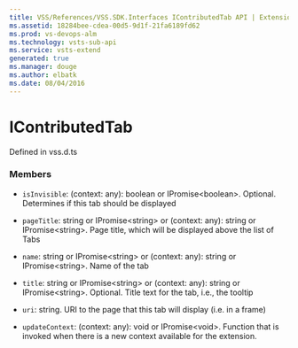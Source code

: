 ```yaml
---
title: VSS/References/VSS.SDK.Interfaces IContributedTab API | Extensions for Visual Studio Team Services
ms.assetid: 18284bee-cdea-00d5-9d1f-21fa6189fd62
ms.prod: vs-devops-alm
ms.technology: vsts-sub-api
ms.service: vsts-extend
generated: true
ms.manager: douge
ms.author: elbatk
ms.date: 08/04/2016
---
```


# IContributedTab

Defined in vss.d.ts



### Members

* `isInvisible`: (context: any): boolean or IPromise&lt;boolean&gt;. Optional. Determines if this tab should be displayed

* `pageTitle`: string or IPromise&lt;string&gt; or (context: any): string or IPromise&lt;string&gt;. Page title, which will be displayed above the list of Tabs

* `name`: string or IPromise&lt;string&gt; or (context: any): string or IPromise&lt;string&gt;. Name of the tab

* `title`: string or IPromise&lt;string&gt; or (context: any): string or IPromise&lt;string&gt;. Optional. Title text for the tab, i.e., the tooltip

* `uri`: string. URI to the page that this tab will display (i.e. in a frame)

* `updateContext`: (context: any): void or IPromise&lt;void&gt;. Function that is invoked when there is a new context available for the extension.


